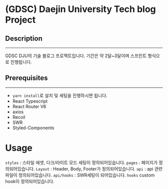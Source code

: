 # (GDSC) Daejin University Tech blog Project

## Description

---
GDSC DJU의 기술 블로그 프로젝트입니다. 
기간은 약 2달~3달이며 스프린트 형식으로 진행됩니다.

## Prerequisites

---
- `yarn install`로 설치 및 세팅을 진행하시면 됩니다.
- React Typescript
- React Router V6
- axios
- Recoil
- SWR
- Styled-Components

# Usage

`styles` : 스타일 에셋, 다크/라이트 모드 세팅이 정의되어있습니다.
`pages` : 페이지가 정의되어있습니다.
`Layout` : Header, Body, Footer가 정의되어있습니다.
`api` : api 관련 파일이 정의되어있습니다.
`api/hooks` : SWR세팅이 되어있습니다.
`hooks` custom hook이 정의되어있습니다.

